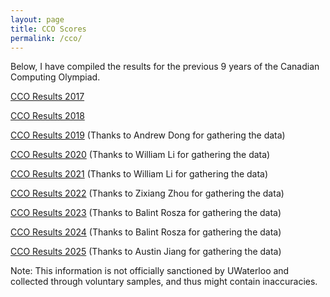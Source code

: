 ```yaml
---
layout: page
title: CCO Scores
permalink: /cco/
---
```


Below, I have compiled the results for the previous 9 years of the Canadian Computing Olympiad.

[CCO Results 2017](https://docs.google.com/spreadsheets/d/1QtrUWsgY-zPCIwCfeSX_AXtDMleQX80ygAeeF9n4og8/edit?usp=sharing)

[CCO Results 2018](https://docs.google.com/spreadsheets/d/1iSpfnIzHW56A0690jOam6Z5YBzI514agNlpapdYMeV4/edit?usp=sharing)

[CCO Results 2019](https://docs.google.com/spreadsheets/d/1rJmo8ENi670UCC_Hax7m46g9uR-oiWUF7EVBw-D3UBo/edit?usp=sharing) (Thanks to Andrew Dong for gathering the data)

[CCO Results 2020](https://docs.google.com/spreadsheets/d/1OeGgUgGCD1rLO1aDZg6YgVBNogVhmIhBmEHhbFY6cZU/edit?usp=sharing) (Thanks to William Li for gathering the data)

[CCO Results 2021](https://docs.google.com/spreadsheets/d/1qcyNPzluWB0KxedS77geYMpGgCu1hPzpab2vvFtNIY4/edit?usp=sharing) (Thanks to William Li for gathering the data)

[CCO Results 2022](https://docs.google.com/spreadsheets/d/1EOhdvnJcVMwZoyc44oP9B8mVDc5khwwvTGmlLU9dqdg/edit?usp=sharing) (Thanks to Zixiang Zhou for gathering the data)

[CCO Results 2023](https://docs.google.com/spreadsheets/d/1IKGjUs5T4dnxJoZ6p6K-59WdVcf9MSc0p1yOah5Zcxw/edit?usp=sharing) (Thanks to Balint Rosza for gathering the data)

[CCO Results 2024](https://docs.google.com/spreadsheets/d/1BO08hGTLRirRWKPUcZf3vRqYxNMrZseQ86jG-F4JqbI/edit?gid=0#gid=0) (Thanks to Balint Rosza for gathering the data)

[CCO Results 2025](https://docs.google.com/spreadsheets/d/1Fd50zOnrfFqjnl4C9Y-rQGd2w3rKjd72nsH7vLgcnrg/edit?gid=0#gid=0) (Thanks to Austin Jiang for gathering the data)

Note: This information is not officially sanctioned by UWaterloo and collected through voluntary samples, and thus might contain inaccuracies.
